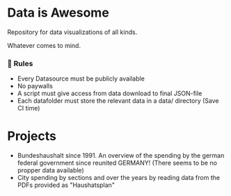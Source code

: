 # Data is Awesome
Repository for data visualizations of all kinds.

Whatever comes to mind.

### 📏 Rules
- Every Datasource must be publicly available
- No paywalls
- A script must give access from data download to final JSON-file
- Each datafolder must store the relevant data in a data/ directory (Save CI time)


# Projects
- Bundeshaushalt since 1991. An overview of the spending by the german federal government since reunited GERMANY! (There seems to be no propper data available)
- City spending by sections and over the years by reading data from the PDFs provided as "Haushatsplan"
